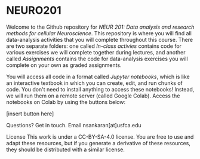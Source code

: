 # NEURO201
Welcome to the Github repository for *NEUR 201: Data analysis and research methods for cellular Neuroscience*. This repository is where you will find all data-analysis activities that you will complete throughout this course. There are two separate folders: one called *In-class activies* contains code for various exercises we will complete together during lectures, and another called *Assignments* contains the code for data-analysis exercises you will complete on your own as graded assignments. 

You will access all code in a format called *Jupyter notebooks*, which is like an interactive textbook in which you can create, edit, and run chunks of code. You don't need to install anything to access these notebooks! Instead, we will run them on a remote server (called Google Colab). Access the notebooks on Colab by using the buttons below:

[insert button here]

Questions? Get in touch.
Email nsankaran[at]usfca.edu

License
This work is under a CC-BY-SA-4.0 license. You are free to use and adapt these resources, but if you generate a derivative of these resources, they should be distributed with a similar license.

